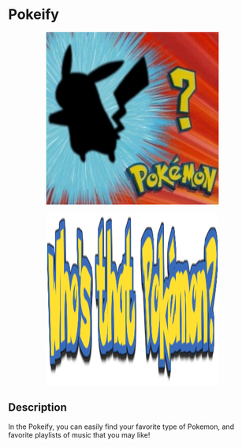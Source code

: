 # Pokeify


<p align="center">
  <img src="./README/pokemon.gif" alt="animated" width="350" height="350" />
</p>


<p align="center">
  <img src="./README/sign.png" width="350" height="350" />
</p>

## Description
In the Pokeify, you can easily find your favorite type of Pokemon, and favorite playlists of music that you may like!